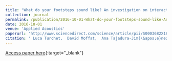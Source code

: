 ```yaml
---
title: "What do your footsteps sound like? An investigation on interactive footstep sounds adjustment"
collection: journal
permalink: /publication/2016-10-01-What-do-your-footsteps-sound-like-An-investigation-on-interactive-footstep-sounds-adjustment
date: 2016-10-01
venue: 'Applied Acoustics'
paperurl: 'http://www.sciencedirect.com/science/article/pii/S0003682X16300913'
citation: ' Luca Turchet,  David Moffat,  Ana Tajadura-Jim{\&apos;e}nez,  Joshua Reiss,  Tony Stockman, &quot;What do your footsteps sound like? An investigation on interactive footstep sounds adjustment.&quot; Applied Acoustics, 2016.'
---
```

[Access paper here](http://www.sciencedirect.com/science/article/pii/S0003682X16300913){:target="_blank"}
